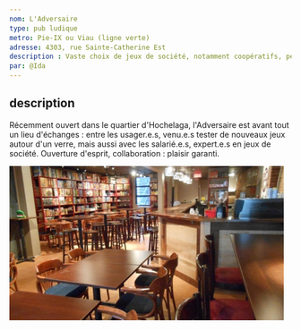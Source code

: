 ```yaml
---
nom: L'Adversaire
type: pub ludique
metro: Pie-IX ou Viau (ligne verte)
adresse: 4303, rue Sainte-Catherine Est
description : Vaste choix de jeux de société, notamment coopératifs, personnel chaleureux, bonne sélection de boissons avec ou sans alcool.
par: @Ida
---
```


## description

Récemment ouvert dans le quartier d'Hochelaga, l'Adversaire est avant tout un lieu d'échanges : entre les usager.e.s, venu.e.s tester de nouveaux jeux autour d'un verre, mais aussi avec les salarié.e.s, expert.e.s en jeux de société. Ouverture d'esprit, collaboration : plaisir garanti.

![l'adversaire pub ludique](./media/l-adversaire.jpg)
